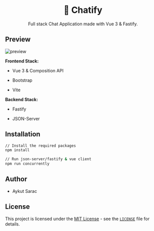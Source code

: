 
# <center>💬 Chatify</center>

<center>Full stack Chat Application made with Vue 3 & Fastify.</center>

## Preview

![preview](https://i.ibb.co/5TymLTG/localhost-3000.png)

**Frontend Stack:**

* Vue 3 & Composition API

* Bootstrap

* Vite

**Backend Stack:**

* Fastify

* JSON-Server

## Installation

```bash
// Install the required packages
npm install

// Run json-server/fastify & vue client
npm run concurrently
```

## Author

* Aykut Sarac

## License

This project is licensed under the [MIT License](https://opensource.org/licenses/MIT) - see the [`LICENSE`](LICENSE) file for details.
